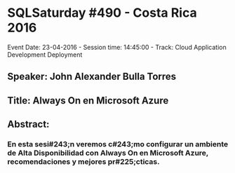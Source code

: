 # SQLSaturday #490 - Costa Rica 2016
Event Date: 23-04-2016 - Session time: 14:45:00 - Track: Cloud Application Development  Deployment
## Speaker: John Alexander Bulla Torres
## Title: Always On en Microsoft Azure
## Abstract:
### En esta sesi#243;n veremos c#243;mo configurar un ambiente de Alta Disponibilidad con Always On en Microsoft Azure, recomendaciones y mejores pr#225;cticas.
